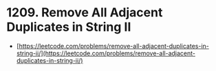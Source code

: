 # 1209. Remove All Adjacent Duplicates in String II

- [https://leetcode.com/problems/remove-all-adjacent-duplicates-in-string-ii/](https://leetcode.com/problems/remove-all-adjacent-duplicates-in-string-ii/)
